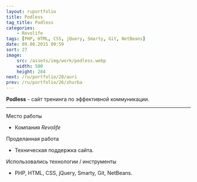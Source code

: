 ```yaml
---
layout: ruportfolio
title: Podless
tag_title: Podless
categories:
    - Revolife
tags: [PHP, HTML, CSS, jQuery, Smarty, Git, NetBeans]
date: 09.08.2015 00:59
sort: 27
image: 
    src: /assets/img/work/podless.webp 
    width: 500
    height: 284
next: /ru/portfolio/28/auri
prev: /ru/portfolio/26/zhurba
---
```


**Podless** - сайт тренинга по эффективной коммуникации.

---

Место работы

* Компания _Revolife_

Проделанная работа

* Техническая поддержка сайта.

Использовались технологии / инструменты

* PHP, HTML, CSS, jQuery, Smarty, Git, NetBeans.

